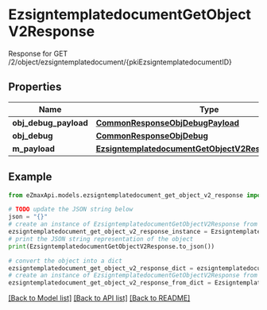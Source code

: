 # EzsigntemplatedocumentGetObjectV2Response

Response for GET /2/object/ezsigntemplatedocument/{pkiEzsigntemplatedocumentID}

## Properties

Name | Type | Description | Notes
------------ | ------------- | ------------- | -------------
**obj_debug_payload** | [**CommonResponseObjDebugPayload**](CommonResponseObjDebugPayload.md) |  | 
**obj_debug** | [**CommonResponseObjDebug**](CommonResponseObjDebug.md) |  | [optional] 
**m_payload** | [**EzsigntemplatedocumentGetObjectV2ResponseMPayload**](EzsigntemplatedocumentGetObjectV2ResponseMPayload.md) |  | 

## Example

```python
from eZmaxApi.models.ezsigntemplatedocument_get_object_v2_response import EzsigntemplatedocumentGetObjectV2Response

# TODO update the JSON string below
json = "{}"
# create an instance of EzsigntemplatedocumentGetObjectV2Response from a JSON string
ezsigntemplatedocument_get_object_v2_response_instance = EzsigntemplatedocumentGetObjectV2Response.from_json(json)
# print the JSON string representation of the object
print(EzsigntemplatedocumentGetObjectV2Response.to_json())

# convert the object into a dict
ezsigntemplatedocument_get_object_v2_response_dict = ezsigntemplatedocument_get_object_v2_response_instance.to_dict()
# create an instance of EzsigntemplatedocumentGetObjectV2Response from a dict
ezsigntemplatedocument_get_object_v2_response_from_dict = EzsigntemplatedocumentGetObjectV2Response.from_dict(ezsigntemplatedocument_get_object_v2_response_dict)
```
[[Back to Model list]](../README.md#documentation-for-models) [[Back to API list]](../README.md#documentation-for-api-endpoints) [[Back to README]](../README.md)


